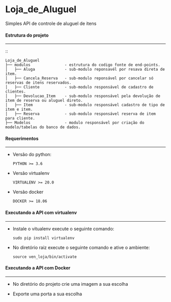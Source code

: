 # Loja_de_Aluguel

Simples API de controle de aluguel de itens

#### Estrutura do projeto
-----------------
::

    Loja_de_Aluguel
    ├── modulos               - estrutura do codigo fonte de end-points.
    │   ├── Aluga             - sub-modulo reponsavél por resava direta de item.
    │   ├── Cancela_Reserva   - sub-modulo reponsável por cancelar só reservas de itens reservados.
    │   ├── Cliente           - sub-modulo responsável de cadastro de clientes.
    │   ├── Devolucao_Item    - sub-modulo responsável pela devolução de item de reserva ou aluguel direto.
    │   ├── Item              - sub-modulo responsável cadastro de tipo de item e item.
    │   ├── Reserva           - sub-modulo responsável reserva de item para cliente.
    ├── Modelos               - modulo responsável por criação do modelo/tabelas do banco de dados.
    
    
#### Requerimentos
-----------------
* Versão do python:

      PYTHON >= 3.6
 
* Versão virtualenv

      VIRTUALENV >= 20.0
      
* Versão docker

      DOCKER >= 18.06
 

#### Executando a API com virtualenv
-----------------
* Instale o vitualenv execute o seguinte comando:

      sudo pip install virtualenv
      
* No diretório raiz execute o seguinte comando e ative o ambiente:

      source ven_loja/bin/activate
      
      
#### Executando a API com Docker
-----------------
* No diretório do projeto crie uma imagem a sua escolha

      
* Exporte uma porta a sua escolha

